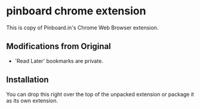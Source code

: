 # pinboard chrome extension #

This is copy of Pinboard.in's Chrome Web Browser extension.

## Modifications from Original ##

* 'Read Later' bookmarks are private.

## Installation ##

You can drop this right over the top of the unpacked extension or package it as
its own extension.
